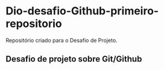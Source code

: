 # Dio-desafio-Github-primeiro-repositorio
Repositório criado para o Desafio de Projeto. 

## Desafio de projeto sobre Git/Github
